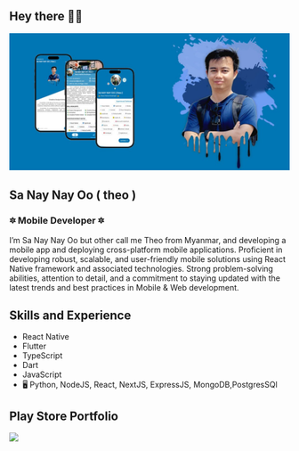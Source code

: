 ## Hey there 🙋‍♂️
![ Mobile Development ](https://github.com/sanaynayoo/sanaynayoo/blob/main/cover.jpg)
## Sa Nay Nay Oo ( theo )
### 🔯 Mobile Developer 🔯

I’m Sa Nay Nay Oo but other call me Theo from Myanmar, and developing a mobile app and deploying cross-platform mobile applications. Proficient in developing robust, scalable, and user-friendly mobile solutions using React Native framework and associated technologies. Strong problem-solving abilities, attention to detail, and a commitment to staying updated with the latest trends and best practices in Mobile & Web development.

## Skills and Experience

* React Native
* Flutter
* TypeScript
* Dart
* JavaScript
* 🖥️  Python, NodeJS, React, NextJS, ExpressJS, MongoDB,PostgresSQl

## Play Store Portfolio

![](https://play.google.com/store/apps/details?id=com.sn202.portfolio.ae)
